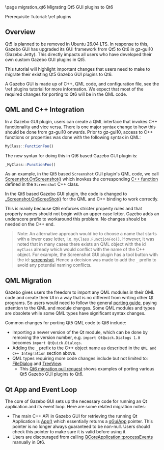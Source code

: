 \page migration_qt6 Migrating Qt5 GUI plugins to Qt6

Prerequisite Tutorial: \ref plugins

## Overview

Qt5 is planned to be removed in Ubuntu 26.04 LTS. In response to this,
Gazebo GUI has upgraded its GUI framework from Qt5 to Qt6 in gz-gui10
(Gazebo Jetty). This directly impacts all users who have developed
their own custom Gazebo GUI plugins in Qt5.

This tutorial will highlight important changes that users need to make
to migrate their existing Qt5 Gazebo GUI plugins to Qt6.

A Gazebo GUI is made up of C++, QML code, and configuration file, see
the \ref plugins tutorial for more information. We expect that most of the
required changes for porting to Qt6 will be in the QML code.

## QML and C++ Integration

In a Gazebo GUI plugin, users can create a QML interface that invokes C++
functionality and vice versa. There is one major syntax change to how
this should be done from gz-gui10 onwards. Prior to gz-gui10, access to
C++ functions or properties was done with the following syntax in QML:

```qml
MyClass::FunctionFoo()
```

The new syntax for doing this in Qt6 based Gazebo GUI plugin is:

```qml
_MyClass::FunctionFoo()
```

As an example, in the Qt5 based `Screenshot` GUI plugin's QML code, we call
[Screenshot.OnScreenshot()](https://github.com/gazebosim/gz-gui/blob/e0c95585919d95a01fbf3af9a33c7fcd653ab154/src/plugins/screenshot/Screenshot.qml#L50)
which inovkes the corresponding [C++ function](https://github.com/gazebosim/gz-gui/blob/e0c95585919d95a01fbf3af9a33c7fcd653ab154/src/plugins/screenshot/Screenshot.cc#L188)
defined in the `Screenshot` C++ class.

In the Qt6 based Gazebo GUI plugin, the code is changed to
[\_Screenshot.OnScreeShot()](https://github.com/gazebosim/gz-gui/blob/c7093159ac92031350cdf2c31283e3fdfd944194/src/plugins/screenshot/Screenshot.qml#L50)
for the QML and C++ binding to work correctly.

This is mainly because Qt6 enforces stricter property rules and that property
names should not begin with an upper case letter. Gazebo adds an
underscore prefix to workaround this problem. No changes should be needed on
the C++ end.

> Note: An alternative approach would be to choose a name that starts
> with a lower case letter, i.e. `myClass.FunctionFoo()`. However, it was
> noted that in many cases there exists an QML object with the id `myClass`
> already which would conflict with the name of the C++ object. For example, the
> Screenshot GUI plugin has a tool button with the id:
> [screenshot](https://github.com/gazebosim/gz-gui/blob/c7093159ac92031350cdf2c31283e3fdfd944194/src/plugins/screenshot/Screenshot.qml#L37).
> Hence a decision was made to add the `_` prefix to avoid any potential
> naming conflicts.


## QML Migration

Gazebo gives users the freedom to import any QML modules in their QML code
and create their UI in a way that is no different from writing other Qt
programs. So users would need to follow the general
[porting guide](https://doc.qt.io/qt-6/portingguide.html), paying attention
to the QML and module changes. Some QML modules and types are obsolete while
some QML types have significant syntax changes.

Common changes for porting Qt5 QML code to Qt6 include:
* Importing a newer version of the Qt module, which can be done by removing the
  version number, e.g. `import QtQuick.Dialogs 1.0` becomes
  `import QtQuick.Dialogs`.
* Adding the `_` prefix to the C++ object name as described in the
  `QML and C++ Integration` section above.
* QML types requiring more code changes include but not limited to:
  [FileDialog](https://doc.qt.io/qt-6/qml-qtquick-dialogs-filedialog.html) and
  [TreeView](https://doc.qt.io/qt-6/qml-qtquick-treeview.html).
  *  This [Qt6 migration pull request](https://github.com/gazebosim/gz-sim/pull/2832/files#diff-a93324029765acbdf791f6e6ed06b1ea2e2886a756f949e7948f7824a57b4e7b)
    shows examples of porting various Qt5 Gazebo GUI plugins to Qt6.

## Qt App and Event Loop

The core of Gazebo GUI sets up the necessary code for running an Qt application
and its event loop. Here are some related migration notes:

* The main C++ API in Gazebo GUI for retrieving the running Qt Application
is [App()](https://github.com/gazebosim/gz-gui/blob/e0c95585919d95a01fbf3af9a33c7fcd653ab154/include/gz/gui/Application.hh#L224)
which essentially returns a
[qGuiApp](https://doc.qt.io/qt-6/qguiapplication.html#qGuiApp) pointer.
This pointer is no longer always guaranteed to be non-null. Users should check this
pointer to make sure it is valid before using it.
* Users are discouraged from calling
[QCoreApplication::processEvents](https://doc.qt.io/qt-6/qcoreapplication.html#processEvents)
manually in Qt6.
